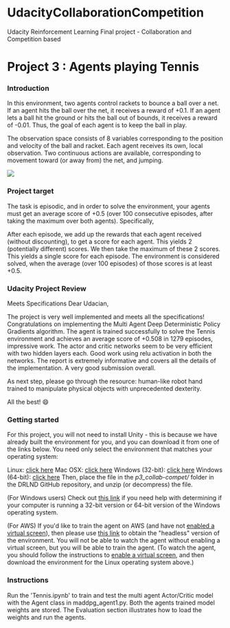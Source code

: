 # UdacityCollaborationCompetition
Udacity Reinforcement Learning Final project - Collaboration and Competition based

# Project 3 : Agents playing Tennis 

### Introduction

In this environment, two agents control rackets to bounce a ball over a net. If an agent hits the ball over the net, it receives a reward of +0.1. If an agent lets a ball hit the ground or hits the ball out of bounds, it receives a reward of -0.01. Thus, the goal of each agent is to keep the ball in play.

The observation space consists of 8 variables corresponding to the position and velocity of the ball and racket. Each agent receives its own, local observation. Two continuous actions are available, corresponding to movement toward (or away from) the net, and jumping.



<img src = "https://video.udacity-data.com/topher/2018/May/5af7955a_tennis/tennis.png?raw=true" />


### Project target

The task is episodic, and in order to solve the environment, your agents must get an average score of +0.5 (over 100 consecutive episodes, after taking the maximum over both agents). Specifically,

After each episode, we add up the rewards that each agent received (without discounting), to get a score for each agent. This yields 2 (potentially different) scores. We then take the maximum of these 2 scores.
This yields a single score for each episode.
The environment is considered solved, when the average (over 100 episodes) of those scores is at least +0.5.

### Udacity Project Review

Meets Specifications
Dear Udacian,

The project is very well implemented and meets all the specifications! Congratulations on implementing the Multi Agent Deep Deterministic Policy Gradients algorithm. The agent is trained successfully to solve the Tennis environment and achieves an average score of +0.508 in 1279 episodes, impressive work. The actor and critic networks seem to be very efficient with two hidden layers each. Good work using relu activation in both the networks. The report is extremely informative and covers all the details of the implementation. A very good submission overall.

As next step, please go through the resource: human-like robot hand trained to manipulate physical objects with unprecedented dexterity.

All the best! :smile:


### Getting started

For this project, you will not need to install Unity - this is because we have already built the environment for you, and you can download it from one of the links below. You need only select the environment that matches your operating system:

Linux: [click here](https://s3-us-west-1.amazonaws.com/udacity-drlnd/P3/Tennis/Tennis_Linux.zip)
Mac OSX: [click here](https://s3-us-west-1.amazonaws.com/udacity-drlnd/P3/Tennis/Tennis.app.zip)
Windows (32-bit): [click here](https://s3-us-west-1.amazonaws.com/udacity-drlnd/P3/Tennis/Tennis_Windows_x86.zip)
Windows (64-bit): [click here](https://s3-us-west-1.amazonaws.com/udacity-drlnd/P3/Tennis/Tennis_Windows_x86_64.zip)
Then, place the file in the <i>p3_collab-compet/</i> folder in the DRLND GitHub repository, and unzip (or decompress) the file.

(For Windows users) Check out [this link](https://support.microsoft.com/en-us/help/827218/how-to-determine-whether-a-computer-is-running-a-32-bit-version-or-64) if you need help with determining if your computer is running a 32-bit version or 64-bit version of the Windows operating system.

(For AWS) If you'd like to train the agent on AWS (and have not [enabled a virtual screen](https://github.com/Unity-Technologies/ml-agents/blob/master/docs/Training-on-Amazon-Web-Service.md)), then please use [this link](https://s3-us-west-1.amazonaws.com/udacity-drlnd/P3/Tennis/Tennis_Linux_NoVis.zip) to obtain the "headless" version of the environment. You will not be able to watch the agent without enabling a virtual screen, but you will be able to train the agent. (To watch the agent, you should follow the instructions to [enable a virtual screen](https://github.com/Unity-Technologies/ml-agents/blob/master/docs/Training-on-Amazon-Web-Service.md), and then download the environment for the Linux operating system above.)

### Instructions

Run the 'Tennis.ipynb' to train and test the multi agent Actor/Critic model with the Agent class in maddpg_agent1.py. Both the agents trained model weights are stored. The Evaluation section illustrates how to load the weights and run the agents.

